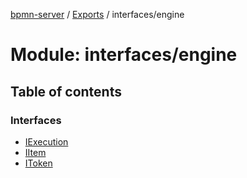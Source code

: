 [bpmn-server](../README.md) / [Exports](../modules.md) / interfaces/engine

# Module: interfaces/engine

## Table of contents

### Interfaces

- [IExecution](../interfaces/interfaces_engine.IExecution.md)
- [IItem](../interfaces/interfaces_engine.IItem.md)
- [IToken](../interfaces/interfaces_engine.IToken.md)
